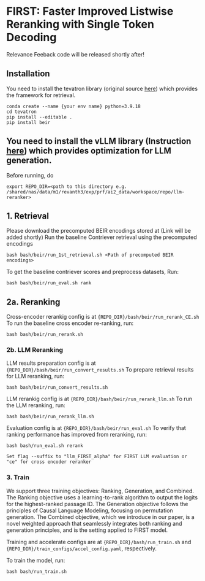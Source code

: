 # FIRST: Faster Improved Listwise Reranking with Single Token Decoding
Relevance Feeback code will be released shortly after!


## Installation
You need to install the tevatron library (original source [here](https://github.com/texttron/tevatron)) which provides the framework for retrieval.

```
conda create --name {your env name} python=3.9.18
cd tevatron
pip install --editable .
pip install beir
```
## You need to install the vLLM library (Instruction [here](https://docs.vllm.ai/en/latest/getting_started/installation.html)) which provides optimization for LLM generation.

Before running, do
```
export REPO_DIR=<path to this directory e.g. /shared/nas/data/m1/revanth3/exp/prf/ai2_data/workspace/repo/llm-reranker>
```

## 1. Retrieval
Please download the precomputed BEIR encodings stored at (Link will be added shortly)
Run the baseline Contriever retrieval using the precomputed encodings

```
bash bash/beir/run_1st_retrieval.sh <Path of precomputed BEIR encodings>
```
To get the baseline contriever scores and preprocess datasets, Run:

```
bash bash/beir/run_eval.sh rank
```

## 2a. Reranking
Cross-encoder rerankig config is at `{REPO_DIR}/bash/beir/run_rerank_CE.sh`
To run the baseline cross encoder re-ranking, run:
```
bash bash/beir/run_rerank.sh
```
### 2b. LLM Reranking
LLM results preparation config is at `{REPO_DIR}/bash/beir/run_convert_results.sh`
To prepare retrieval results for LLM reranking, run:

```
bash bash/beir/run_convert_results.sh
```

LLM rerankig config is at `{REPO_DIR}/bash/beir/run_rerank_llm.sh`
To run the LLM reranking, run:

```
bash bash/beir/run_rerank_llm.sh
```

Evaluation config is at `{REPO_DIR}/bash/beir/run_eval.sh`
To verify that ranking performance has improved from reranking, run:
```
bash bash/run_eval.sh rerank

Set flag --suffix to "llm_FIRST_alpha" for FIRST LLM evaluation or "ce" for cross encoder reranker
```


### 3. Train

We support three training objectives: Ranking, Generation, and Combined. The Ranking objective uses a learning-to-rank algorithm to output the logits for the highest-ranked passage ID. The Generation objective follows the principles of Causal Language Modeling, focusing on permutation generation. The Combined objective, which we introduce in our paper, is a novel weighted approach that seamlessly integrates both ranking and generation principles, and is the setting applied to FIRST model.

Training and accelerate configs are at `{REPO_DIR}/bash/run_train.sh` and `{REPO_DIR}/train_configs/accel_config.yaml`, respectively.

To train the model, run:
```
bash bash/run_train.sh
```

